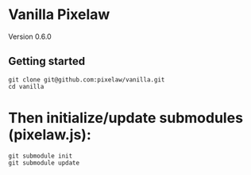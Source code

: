 # Vanilla Pixelaw
Version 0.6.0


## Getting started
```
git clone git@github.com:pixelaw/vanilla.git
cd vanilla
```

# Then initialize/update submodules (pixelaw.js):
```
git submodule init
git submodule update
```